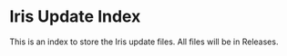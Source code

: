 # Iris Update Index

This is an index to store the Iris update files. All files will be in Releases.